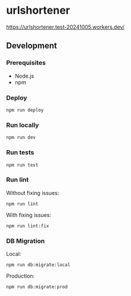 # urlshortener

<https://urlshortener.test-20241005.workers.dev/>

## Development

### Prerequisites

- Node.js
- npm

### Deploy

```shell
npm run deploy
```

### Run locally

```shell
npm run dev
```

### Run tests

```shell
npm run test
```

### Run lint

Without fixing issues:

```shell
npm run lint
```

With fixing issues:

```shell
npm run lint:fix
```

### DB Migration

Local:

```shell
npm run db:migrate:local
```

Production:

```shell
npm run db:migrate:prod
```
